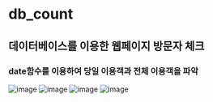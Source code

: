 # db_count
## 데이터베이스를 이용한 웹페이지 방문자 체크

### date함수를 이용하여 당일 이용객과 전체 이용객을 파악
![image](https://user-images.githubusercontent.com/94829177/170240906-099d53a5-3ef3-4e48-bac9-0a891dbf03ec.png)
![image](https://user-images.githubusercontent.com/94829177/170240049-ef9d7e91-d5f7-45fd-8590-dea6db0a1fa9.png)
![image](https://user-images.githubusercontent.com/94829177/170240592-fea0240d-6e7c-44c3-b218-aa2aa11f076e.png)
![image](https://user-images.githubusercontent.com/94829177/170239883-651cc6b2-47ca-4bb6-9e70-392563cdbe03.png)
